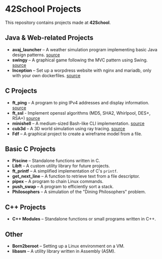 # 42School Projects  

This repository contains projects made at **42School**.

## Java & Web-related Projects 

- **avaj_launcher** – A weather simulation program implementing basic Java design patterns. [source](https://github.com/Kevin-Seligmann/avaj-launcher)
- **swingy** – A graphical game following the MVC pattern using Swing. [source](https://github.com/Kevin-Seligmann/swingy)
- **Inception** – Set up a worpdress website with nginx and mariadb, only with your own dockerfiles. [source](https://github.com/Kevin-Seligmann/inception)

## C Projects  

- **ft_ping** – A program to ping IPv4 addresses and display information. [source](https://github.com/Kevin-Seligmann/ping)
- **ft_ssl** - Implement openssl algorithms (MD5, SHA2, Whirlpool, DES+, RSA+) [source](https://github.com/Kevin-Seligmann/ft_ssl)
- **minishell** – A medium-sized Bash-like CLI implementation. [source](https://github.com/Kevin-Seligmann/minishell/)
- **cub3d** – A 3D world simulation using ray tracing. [source](https://github.com/Kevin-Seligmann/cub3d)
- **Fdf** – A graphical project to create a wireframe model from a file.

## Basic C Projects  

- **Piscine** – Standalone functions written in C.
- **Libft** – A custom utility library for future projects.
- **ft_printf** – A simplified implementation of C's `printf`.
- **get_next_line** – A function to retrieve text from a file descriptor.
- **pipex** – A program to chain Linux commands.
- **push_swap** – A program to efficiently sort a stack.
- **Philosophers** – A simulation of the "Dining Philosophers" problem.

## C++ Projects  

- **C++ Modules** – Standalone functions or small programs written in C++.

## Other  

- **Born2beroot** – Setting up a Linux environment on a VM.
- **libasm** – A utility library written in Assembly (ASM).
